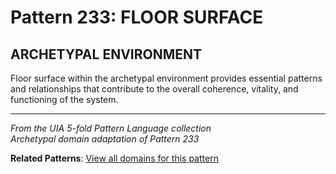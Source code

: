 # Pattern 233: FLOOR SURFACE

## ARCHETYPAL ENVIRONMENT

Floor surface within the archetypal environment provides essential patterns and relationships that contribute to the overall coherence, vitality, and functioning of the system.

---

*From the UIA 5-fold Pattern Language collection*  
*Archetypal domain adaptation of Pattern 233*

**Related Patterns**: [View all domains for this pattern](../../UIA/md/T233%20FLOOR%20SURFACE.md)
